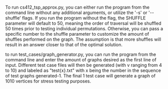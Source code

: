 To run cs412_tsp_approx.py, you can either run the program from the command line without any additional arguments, or utilize the '-s' or '--shuffle' flags.
If you run the program without the flag, the SHUFFLE parameter will default to 50, meaning the order of traversal will be shuffled 50 times prior to testing individual permutations. 
Otherwise, you can pass a specific number to the shuffle parameter to customize the amount of shuffles performed on the graph. 
The assumption is that more shuffles will result in an answer closer to that of the optimal solution. 

to run test_cases/graph_generator.py, you can run the program from the command line and enter the amount of graphs desired as the first line of input. Different test case files will then be generated (with v ranging from 4 to 10) and labeled as "test{x}.txt" with x being the number in the sequence of test graphs generated-1. The final 1 test case will generate a graph of 1010 vertices for stress testing purposes. 